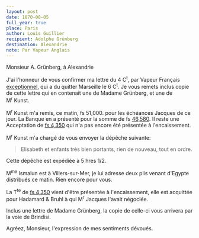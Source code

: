 ```yaml
---
layout: post
date: 1870-08-05
full_year: true
place: Paris
author: Louis Guillier
recipient: Adolphe Grünberg
destination: Alexandrie
note: Par Vapeur Anglais
---
```


Monsieur A. Grünberg, à Alexandrie

J'ai l'honneur de vous confirmer ma lettre du 4 C<sup>t</sup>, par Vapeur Français
<ins>exceptionnel</ins>, qui a du quitter Marseille le 6 C<sup>t</sup>. Je vous remets inclus copie
de cette lettre qui en contenait une de Madame Grünberg, et une de M<sup>r</sup> Kunst.

M<sup>r</sup> Kunst m'a remis, ce matin, fs 51,000. pour les échéances Jacques de ce
jour. La Banque en a présenté pour la somme de fs <ins>46,580</ins>. Il reste une
Acceptation de <ins>fs 4,350</ins> qui n'a pas encore été présentée à l'encaissement.

M<sup>r</sup> Kunst m'a chargé de vous envoyer la dépêche suivante:

> Elisabeth et enfants très bien portants, rien de nouveau, tout en ordre.

Cette dépêche est expédiée à 5 hres 1/2.

M<sup>me</sup> Ismalun est à Villers-sur-Mer, je lui adresse deux plis venant d'Egypte
distribués ce matin. Rien encore pour vous.

La T<sup>te</sup>  de <ins>fs 4,350</ins> vient d'être présentée à l'encaissement, elle est
acquittée pour Hadamard & Bruhl à qui M<sup>r</sup> Jacques l'avait négociée.

Inclus une lettre de Madame Grünberg, la copie de celle-ci vous arrivera par la
voie de Brindisi.

Agréez, Monsieur, l'expression de mes sentiments dévoués.
